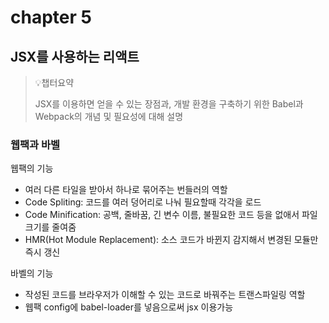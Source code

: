 # chapter 5

## JSX를 사용하는 리액트

> 💡챕터요약
>
> JSX를 이용하면 얻을 수 있는 장점과, 개발 환경을 구축하기 위한 Babel과 Webpack의 개념 및 필요성에 대해 설명

### 웹팩과 바벨

웹팩의 기능

- 여러 다른 타일을 받아서 하나로 묶어주는 번들러의 역할
- Code Spliting: 코드를 여러 덩어리로 나눠 필요할때 각각을 로드
- Code Minification: 공백, 줄바꿈, 긴 변수 이름, 불필요한 코드 등을 없애서 파일 크기를 줄여줌
- HMR(Hot Module Replacement): 소스 코드가 바뀐지 감지해서 변경된 모듈만 즉시 갱신

바벨의 기능

- 작성된 코드를 브라우저가 이해할 수 있는 코드로 바꿔주는 트랜스파일링 역할
- 웹팩 config에 babel-loader를 넣음으로써 jsx 이용가능
